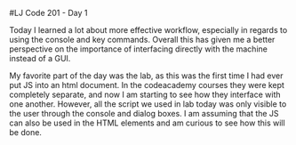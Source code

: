   #LJ Code 201 - Day 1

Today I learned a lot about more effective workflow, especially in regards to using the console and key commands. Overall this has given me a better perspective on the importance of interfacing directly with the machine instead of a GUI.

My favorite part of the day was the lab, as this was the first time I had ever put JS into an html document. In the codeacademy courses they were kept completely separate, and now I am starting to see how they interface with one another. However, all the script we used in lab today was only visible to the user through the console and dialog boxes. I am assuming that the JS can also be used in the HTML elements and am curious to see how this will be done. 
